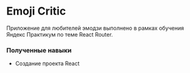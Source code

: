 # Emoji Critic
Приложение для любителей эмодзи выполнено в рамках обучения Яндекс Практикум по теме React Router.
### Полученные навыки
* Создание проекта React